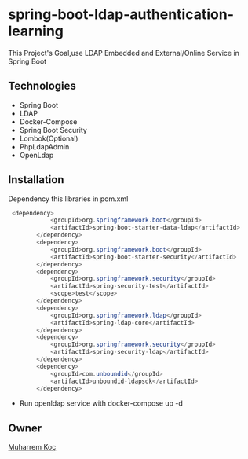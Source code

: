 # spring-boot-ldap-authentication-learning

This Project's Goal,use LDAP Embedded and External/Online Service in Spring Boot



## Technologies

- Spring Boot
- LDAP
- Docker-Compose
- Spring Boot Security
- Lombok(Optional)
- PhpLdapAdmin
- OpenLdap


## Installation

Dependency  this libraries in pom.xml

```java
 <dependency>
            <groupId>org.springframework.boot</groupId>
            <artifactId>spring-boot-starter-data-ldap</artifactId>
        </dependency>
        <dependency>
            <groupId>org.springframework.boot</groupId>
            <artifactId>spring-boot-starter-security</artifactId>
        </dependency>
        <dependency>
            <groupId>org.springframework.security</groupId>
            <artifactId>spring-security-test</artifactId>
            <scope>test</scope>
        </dependency>
        <dependency>
            <groupId>org.springframework.ldap</groupId>
            <artifactId>spring-ldap-core</artifactId>
        </dependency>
        <dependency>
            <groupId>org.springframework.security</groupId>
            <artifactId>spring-security-ldap</artifactId>
        </dependency>
        <dependency>
            <groupId>com.unboundid</groupId>
            <artifactId>unboundid-ldapsdk</artifactId>
        </dependency>
```

- Run openldap service with docker-compose up -d 
## Owner
[Muharrem Koç](https://github.com/muharremkoc)

